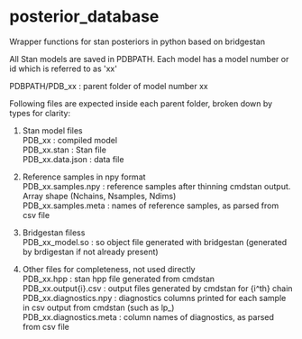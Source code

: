 # posterior_database
Wrapper functions for stan posteriors in python based on bridgestan

All Stan models are saved in PDBPATH.
Each model has a model number or id which is referred to as 'xx'

PDBPATH/PDB_xx : parent folder of model number xx

Following files are expected inside each parent folder, broken down by types for clarity:

1) Stan model files <br>
PDB_xx                    : compiled model <br>
PDB_xx.stan               : Stan file <br>
PDB_xx.data.json          : data file <br>

2) Reference samples in npy format  <br>
PDB_xx.samples.npy        : reference samples after thinning cmdstan output. Array shape (Nchains, Nsamples, Ndims) <br>
PDB_xx.samples.meta       : names of reference samples, as parsed from csv file <br>

3) Bridgestan filess  <br>
PDB_xx_model.so           : so object file generated with bridgestan (generated by brdigestan if not already present)<br>

4) Other files for completeness, not used directly  <br>
PDB_xx.hpp                : stan hpp file generated from cmdstan <br>
PDB_xx.output{i}.csv      : output files generated by cmdstan for {i^th} chain <br>
PDB_xx.diagnostics.npy    : diagnostics columns printed for each sample in csv output from cmdstan (such as lp_) <br>
PDB_xx.diagnostics.meta   : column names of diagnostics, as parsed from csv file <br>






